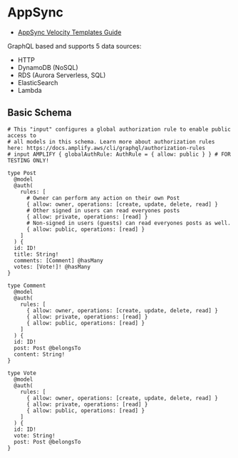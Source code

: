 # AppSync
* [AppSync Velocity Templates Guide](https://gerard-sans.medium.com/aws-appsync-velocity-templates-guide-55b9d2bff053)

GraphQL based and supports 5 data sources:
* HTTP
* DynamoDB (NoSQL)
* RDS (Aurora Serverless, SQL)
* ElasticSearch
* Lambda

## Basic Schema
```
# This "input" configures a global authorization rule to enable public access to
# all models in this schema. Learn more about authorization rules here: https://docs.amplify.aws/cli/graphql/authorization-rules
# input AMPLIFY { globalAuthRule: AuthRule = { allow: public } } # FOR TESTING ONLY!

type Post
  @model
  @auth(
    rules: [
      # Owner can perform any action on their own Post
      { allow: owner, operations: [create, update, delete, read] }
      # Other signed in users can read everyones posts
      { allow: private, operations: [read] }
      # Non-signed in users (guests) can read everyones posts as well.
      { allow: public, operations: [read] }
    ]
  ) {
  id: ID!
  title: String!
  comments: [Comment] @hasMany
  votes: [Vote!]! @hasMany
}

type Comment
  @model
  @auth(
    rules: [
      { allow: owner, operations: [create, update, delete, read] }
      { allow: private, operations: [read] }
      { allow: public, operations: [read] }
    ]
  ) {
  id: ID!
  post: Post @belongsTo
  content: String!
}

type Vote
  @model
  @auth(
    rules: [
      { allow: owner, operations: [create, update, delete, read] }
      { allow: private, operations: [read] }
      { allow: public, operations: [read] }
    ]
  ) {
  id: ID!
  vote: String!
  post: Post @belongsTo
}
``` 
